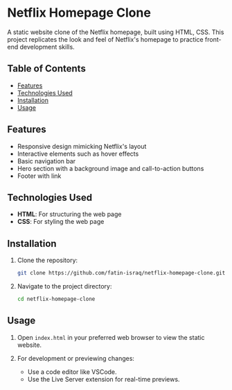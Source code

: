 # Netflix Homepage Clone

A static website clone of the Netflix homepage, built using HTML, CSS. This project replicates the look and feel of Netflix's homepage to practice front-end development skills.

## Table of Contents

- [Features](#features)
- [Technologies Used](#technologies-used)
- [Installation](#installation)
- [Usage](#usage)

## Features

- Responsive design mimicking Netflix's layout
- Interactive elements such as hover effects
- Basic navigation bar
- Hero section with a background image and call-to-action buttons
- Footer with link

## Technologies Used

- **HTML**: For structuring the web page
- **CSS**: For styling the web page

## Installation

1. Clone the repository:
    ```bash
    git clone https://github.com/fatin-israq/netflix-homepage-clone.git
    ```
2. Navigate to the project directory:
    ```bash
    cd netflix-homepage-clone
    ```

## Usage

1. Open `index.html` in your preferred web browser to view the static website.

2. For development or previewing changes:
    - Use a code editor like VSCode.
    - Use the Live Server extension for real-time previews.
